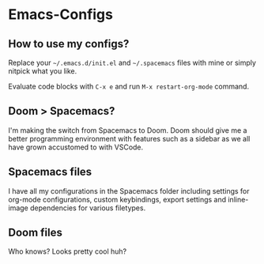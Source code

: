 # Emacs-Configs

## How to use my configs?
Replace your `~/.emacs.d/init.el` and `~/.spacemacs` files with mine or simply nitpick what you like.

Evaluate code blocks with `C-x e` and run `M-x restart-org-mode` command.

## Doom > Spacemacs?
I'm making the switch from Spacemacs to Doom. Doom should give me a better programming environment with features such as a sidebar as we all have grown accustomed to with VSCode.

## Spacemacs files
I have all my configurations in the Spacemacs folder including settings for org-mode configurations, custom keybindings, export settings and inline-image dependencies for various filetypes.

## Doom files
Who knows? Looks pretty cool huh?
